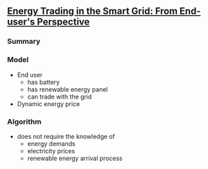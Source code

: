 ## [Energy Trading in the Smart Grid: From End-user's Perspective](http://ieeexplore.ieee.org/xpls/abs_all.jsp?arnumber=6810288)

### Summary

### Model
- End user
  - has battery
  - has renewable energy panel
  - can trade with the grid
- Dynamic energy price

### Algorithm
- does not require the knowledge of 
  - energy demands
  - electricity prices
  - renewable energy arrival process
  
